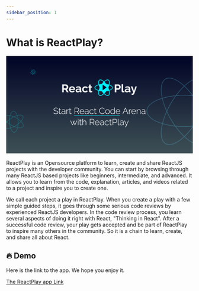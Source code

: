 ```yaml
---
sidebar_position: 1
---
```


# What is ReactPlay?

![banner](./img/banner.png)

ReactPlay is an Opensource platform to learn, create and share ReactJS projects with the developer community. You can start by browsing through many ReactJS based projects like beginners, intermediate, and advanced. It allows you to learn from the code, explanation, articles, and videos related to a project and inspire you to create one.

We call each project a play in ReactPlay. When you create a play with a few simple guided steps, it goes through some serious code reviews by experienced ReactJS developers. In the code review process, you learn several aspects of doing it right with React, "Thinking in React". After a successful code review, your play gets accepted and be part of ReactPlay to inspire many others in the community. So it is a chain to learn, create, and share all about React.

## 🔥 Demo

Here is the link to the app. We hope you enjoy it.

[The ReactPlay app Link](https://reactplay.io)
